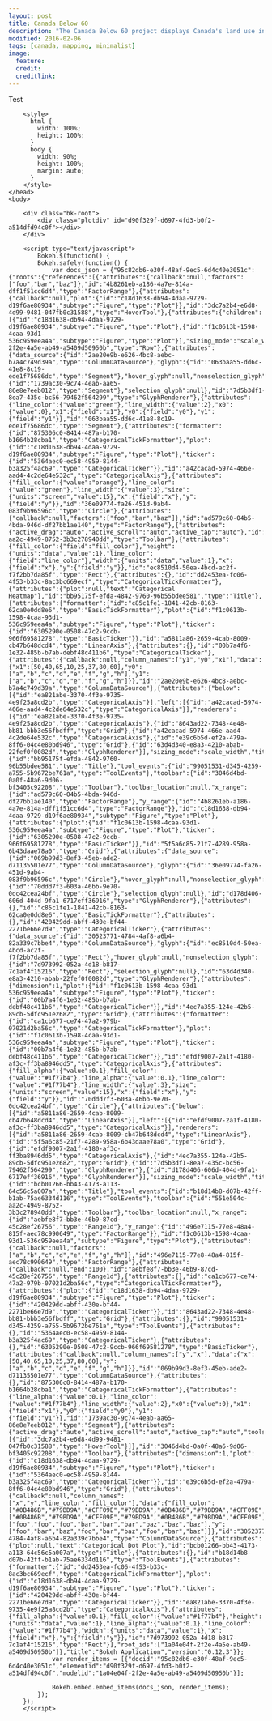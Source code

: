 ```yaml
---
layout: post
title: Canada Below 60
description: "The Canada Below 60 project displays Canada's land use in a minimalist mapping style."
modified: 2016-02-06
tags: [canada, mapping, minimalist]
image:
  feature:
  credit:
  creditlink: 
---
```

Test

<link rel="stylesheet" href="https://cdn.pydata.org/bokeh/release/bokeh-0.12.3.min.css" type="text/css" />
        
<script type="text/javascript" src="https://cdn.pydata.org/bokeh/release/bokeh-0.12.3.min.js"></script>
<script type="text/javascript">
    Bokeh.set_log_level("info");
</script>
        <style>
          html {
            width: 100%;
            height: 100%;
          }
          body {
            width: 90%;
            height: 100%;
            margin: auto;
          }
        </style>
    </head>
    <body>
        
        <div class="bk-root">
            <div class="plotdiv" id="d90f329f-d697-4fd3-b0f2-a514dfd94c0f"></div>
        </div>
        
        <script type="text/javascript">
            Bokeh.$(function() {
            Bokeh.safely(function() {
                var docs_json = {"95c82db6-e30f-48af-9ec5-6d4c40e3051c":{"roots":{"references":[{"attributes":{"callback":null,"factors":["foo","bar","baz"]},"id":"4b8261eb-a186-4a7e-814a-dff1f51cc6d4","type":"FactorRange"},{"attributes":{"callback":null,"plot":{"id":"c18d1638-db94-4daa-9729-d19f6ae80934","subtype":"Figure","type":"Plot"}},"id":"3dc7a2b4-e6d8-4d99-9481-047fb0c31588","type":"HoverTool"},{"attributes":{"children":[{"id":"c18d1638-db94-4daa-9729-d19f6ae80934","subtype":"Figure","type":"Plot"},{"id":"f1c0613b-1598-4caa-93d1-536c959eea4a","subtype":"Figure","type":"Plot"}],"sizing_mode":"scale_width"},"id":"1a04e04f-2f2e-4a5e-ab49-a5409d50950b","type":"Row"},{"attributes":{"data_source":{"id":"2ae20e9b-e626-4bc8-aebc-b7a4c749d39a","type":"ColumnDataSource"},"glyph":{"id":"063baa55-dd6c-41e8-8c19-ede1f75686dc","type":"Segment"},"hover_glyph":null,"nonselection_glyph":{"id":"1739ac30-9c74-4eab-aa65-86e8e7eeb012","type":"Segment"},"selection_glyph":null},"id":"7d5b3df1-8ea7-435c-bc56-79462f564299","type":"GlyphRenderer"},{"attributes":{"line_color":{"value":"green"},"line_width":{"value":2},"x0":{"value":0},"x1":{"field":"x1"},"y0":{"field":"y0"},"y1":{"field":"y1"}},"id":"063baa55-dd6c-41e8-8c19-ede1f75686dc","type":"Segment"},{"attributes":{"formatter":{"id":"875306c0-8414-487a-b170-b1664b28cba1","type":"CategoricalTickFormatter"},"plot":{"id":"c18d1638-db94-4daa-9729-d19f6ae80934","subtype":"Figure","type":"Plot"},"ticker":{"id":"5364aec0-ec58-4959-8144-b3a325f4ac69","type":"CategoricalTicker"}},"id":"a42cacad-5974-466e-aad4-4c2de64e532c","type":"CategoricalAxis"},{"attributes":{"fill_color":{"value":"orange"},"line_color":{"value":"green"},"line_width":{"value":3},"size":{"units":"screen","value":15},"x":{"field":"x"},"y":{"field":"y"}},"id":"36e09774-fa26-451d-9ab4-083f9b96596c","type":"Circle"},{"attributes":{"callback":null,"factors":["foo","bar","baz"]},"id":"ad579c60-04b5-4bda-946d-df27bb1ae140","type":"FactorRange"},{"attributes":{"active_drag":"auto","active_scroll":"auto","active_tap":"auto"},"id":"551e504c-aa2c-4949-8752-3b3c278940dd","type":"Toolbar"},{"attributes":{"fill_color":{"field":"fill_color"},"height":{"units":"data","value":1},"line_color":{"field":"line_color"},"width":{"units":"data","value":1},"x":{"field":"x"},"y":{"field":"y"}},"id":"ec8510d4-50ea-4bcd-ac2f-f7f2bb7da85f","type":"Rect"},{"attributes":{},"id":"dd2453ea-fc06-4f53-b33c-8ac3bc669ecf","type":"CategoricalTickFormatter"},{"attributes":{"plot":null,"text":"Categorical Heatmap"},"id":"bb95175f-efda-4842-9760-96b55bdee581","type":"Title"},{"attributes":{"formatter":{"id":"c85c1fe1-1841-42cb-8163-62ca0e0dd8e6","type":"BasicTickFormatter"},"plot":{"id":"f1c0613b-1598-4caa-93d1-536c959eea4a","subtype":"Figure","type":"Plot"},"ticker":{"id":"6305290e-0508-47c2-9ccb-966f69581278","type":"BasicTicker"}},"id":"a5811a86-2659-4cab-8009-cb47b648dcd4","type":"LinearAxis"},{"attributes":{},"id":"00b7a4f6-1e32-485b-b7ab-debf48c411b6","type":"CategoricalTicker"},{"attributes":{"callback":null,"column_names":["y1","y0","x1"],"data":{"x1":[50,40,65,10,25,37,80,60],"y0":["a","b","c","d","e","f","g","h"],"y1":["a","b","c","d","e","f","g","h"]}},"id":"2ae20e9b-e626-4bc8-aebc-b7a4c749d39a","type":"ColumnDataSource"},{"attributes":{"below":[{"id":"ea821abe-3370-4f3e-9735-4e9f25a8cd2b","type":"CategoricalAxis"}],"left":[{"id":"a42cacad-5974-466e-aad4-4c2de64e532c","type":"CategoricalAxis"}],"renderers":[{"id":"ea821abe-3370-4f3e-9735-4e9f25a8cd2b","type":"CategoricalAxis"},{"id":"8643ad22-7348-4e48-bb81-bbb3e56fbdff","type":"Grid"},{"id":"a42cacad-5974-466e-aad4-4c2de64e532c","type":"CategoricalAxis"},{"id":"e39c6b5d-ef2a-479a-8ff6-04c4e80bd946","type":"Grid"},{"id":"63d4d340-e8a3-4210-abab-22fef0f0082d","type":"GlyphRenderer"}],"sizing_mode":"scale_width","title":{"id":"bb95175f-efda-4842-9760-96b55bdee581","type":"Title"},"tool_events":{"id":"99051531-d345-4259-a755-5b9672be761a","type":"ToolEvents"},"toolbar":{"id":"3046d4bd-0a0f-48a6-9d06-bf3405c92208","type":"Toolbar"},"toolbar_location":null,"x_range":{"id":"ad579c60-04b5-4bda-946d-df27bb1ae140","type":"FactorRange"},"y_range":{"id":"4b8261eb-a186-4a7e-814a-dff1f51cc6d4","type":"FactorRange"}},"id":"c18d1638-db94-4daa-9729-d19f6ae80934","subtype":"Figure","type":"Plot"},{"attributes":{"plot":{"id":"f1c0613b-1598-4caa-93d1-536c959eea4a","subtype":"Figure","type":"Plot"},"ticker":{"id":"6305290e-0508-47c2-9ccb-966f69581278","type":"BasicTicker"}},"id":"5f5a6c85-21f7-4289-958a-6b43daae78a0","type":"Grid"},{"attributes":{"data_source":{"id":"069b99d3-8ef3-45eb-ade2-d71135501e77","type":"ColumnDataSource"},"glyph":{"id":"36e09774-fa26-451d-9ab4-083f9b96596c","type":"Circle"},"hover_glyph":null,"nonselection_glyph":{"id":"70ddd7f3-603a-46bb-9e70-0dc42cea24bf","type":"Circle"},"selection_glyph":null},"id":"d178d406-606d-404d-9fa1-6717eff36916","type":"GlyphRenderer"},{"attributes":{},"id":"c85c1fe1-1841-42cb-8163-62ca0e0dd8e6","type":"BasicTickFormatter"},{"attributes":{},"id":"420429dd-abff-430e-bf44-2271be66e7d9","type":"CategoricalTicker"},{"attributes":{"data_source":{"id":"30523771-4784-4af8-a6b4-82a339c7bbe4","type":"ColumnDataSource"},"glyph":{"id":"ec8510d4-50ea-4bcd-ac2f-f7f2bb7da85f","type":"Rect"},"hover_glyph":null,"nonselection_glyph":{"id":"7d973992-052a-4d18-b817-7c1af4f15216","type":"Rect"},"selection_glyph":null},"id":"63d4d340-e8a3-4210-abab-22fef0f0082d","type":"GlyphRenderer"},{"attributes":{"dimension":1,"plot":{"id":"f1c0613b-1598-4caa-93d1-536c959eea4a","subtype":"Figure","type":"Plot"},"ticker":{"id":"00b7a4f6-1e32-485b-b7ab-debf48c411b6","type":"CategoricalTicker"}},"id":"4ec7a355-124e-42b5-89cb-5dfc951e2682","type":"Grid"},{"attributes":{"formatter":{"id":"ca1cb677-ce74-47a2-979b-07021d2ba56c","type":"CategoricalTickFormatter"},"plot":{"id":"f1c0613b-1598-4caa-93d1-536c959eea4a","subtype":"Figure","type":"Plot"},"ticker":{"id":"00b7a4f6-1e32-485b-b7ab-debf48c411b6","type":"CategoricalTicker"}},"id":"efdf9007-2a1f-4180-af3c-ff3ba8946dd5","type":"CategoricalAxis"},{"attributes":{"fill_alpha":{"value":0.1},"fill_color":{"value":"#1f77b4"},"line_alpha":{"value":0.1},"line_color":{"value":"#1f77b4"},"line_width":{"value":3},"size":{"units":"screen","value":15},"x":{"field":"x"},"y":{"field":"y"}},"id":"70ddd7f3-603a-46bb-9e70-0dc42cea24bf","type":"Circle"},{"attributes":{"below":[{"id":"a5811a86-2659-4cab-8009-cb47b648dcd4","type":"LinearAxis"}],"left":[{"id":"efdf9007-2a1f-4180-af3c-ff3ba8946dd5","type":"CategoricalAxis"}],"renderers":[{"id":"a5811a86-2659-4cab-8009-cb47b648dcd4","type":"LinearAxis"},{"id":"5f5a6c85-21f7-4289-958a-6b43daae78a0","type":"Grid"},{"id":"efdf9007-2a1f-4180-af3c-ff3ba8946dd5","type":"CategoricalAxis"},{"id":"4ec7a355-124e-42b5-89cb-5dfc951e2682","type":"Grid"},{"id":"7d5b3df1-8ea7-435c-bc56-79462f564299","type":"GlyphRenderer"},{"id":"d178d406-606d-404d-9fa1-6717eff36916","type":"GlyphRenderer"}],"sizing_mode":"scale_width","title":{"id":"bcb01266-bb43-4173-a113-64c56c5a007a","type":"Title"},"tool_events":{"id":"b18d14b8-d07b-42ff-b1ab-75ae6334d116","type":"ToolEvents"},"toolbar":{"id":"551e504c-aa2c-4949-8752-3b3c278940dd","type":"Toolbar"},"toolbar_location":null,"x_range":{"id":"aebfe8f7-bb3e-46b9-87cd-45c28ef26756","type":"Range1d"},"y_range":{"id":"496e7115-77e8-48a4-815f-aec78c990649","type":"FactorRange"}},"id":"f1c0613b-1598-4caa-93d1-536c959eea4a","subtype":"Figure","type":"Plot"},{"attributes":{"callback":null,"factors":["a","b","c","d","e","f","g","h"]},"id":"496e7115-77e8-48a4-815f-aec78c990649","type":"FactorRange"},{"attributes":{"callback":null,"end":100},"id":"aebfe8f7-bb3e-46b9-87cd-45c28ef26756","type":"Range1d"},{"attributes":{},"id":"ca1cb677-ce74-47a2-979b-07021d2ba56c","type":"CategoricalTickFormatter"},{"attributes":{"plot":{"id":"c18d1638-db94-4daa-9729-d19f6ae80934","subtype":"Figure","type":"Plot"},"ticker":{"id":"420429dd-abff-430e-bf44-2271be66e7d9","type":"CategoricalTicker"}},"id":"8643ad22-7348-4e48-bb81-bbb3e56fbdff","type":"Grid"},{"attributes":{},"id":"99051531-d345-4259-a755-5b9672be761a","type":"ToolEvents"},{"attributes":{},"id":"5364aec0-ec58-4959-8144-b3a325f4ac69","type":"CategoricalTicker"},{"attributes":{},"id":"6305290e-0508-47c2-9ccb-966f69581278","type":"BasicTicker"},{"attributes":{"callback":null,"column_names":["y","x"],"data":{"x":[50,40,65,10,25,37,80,60],"y":["a","b","c","d","e","f","g","h"]}},"id":"069b99d3-8ef3-45eb-ade2-d71135501e77","type":"ColumnDataSource"},{"attributes":{},"id":"875306c0-8414-487a-b170-b1664b28cba1","type":"CategoricalTickFormatter"},{"attributes":{"line_alpha":{"value":0.1},"line_color":{"value":"#1f77b4"},"line_width":{"value":2},"x0":{"value":0},"x1":{"field":"x1"},"y0":{"field":"y0"},"y1":{"field":"y1"}},"id":"1739ac30-9c74-4eab-aa65-86e8e7eeb012","type":"Segment"},{"attributes":{"active_drag":"auto","active_scroll":"auto","active_tap":"auto","tools":[{"id":"3dc7a2b4-e6d8-4d99-9481-047fb0c31588","type":"HoverTool"}]},"id":"3046d4bd-0a0f-48a6-9d06-bf3405c92208","type":"Toolbar"},{"attributes":{"dimension":1,"plot":{"id":"c18d1638-db94-4daa-9729-d19f6ae80934","subtype":"Figure","type":"Plot"},"ticker":{"id":"5364aec0-ec58-4959-8144-b3a325f4ac69","type":"CategoricalTicker"}},"id":"e39c6b5d-ef2a-479a-8ff6-04c4e80bd946","type":"Grid"},{"attributes":{"callback":null,"column_names":["x","y","line_color","fill_color"],"data":{"fill_color":["#0B486B","#79BD9A","#CFF09E","#79BD9A","#0B486B","#79BD9A","#CFF09E","#79BD9A","#0B486B"],"line_color":["#0B486B","#79BD9A","#CFF09E","#79BD9A","#0B486B","#79BD9A","#CFF09E","#79BD9A","#0B486B"],"x":["foo","foo","foo","bar","bar","bar","baz","baz","baz"],"y":["foo","bar","baz","foo","bar","baz","foo","bar","baz"]}},"id":"30523771-4784-4af8-a6b4-82a339c7bbe4","type":"ColumnDataSource"},{"attributes":{"plot":null,"text":"Categorical Dot Plot"},"id":"bcb01266-bb43-4173-a113-64c56c5a007a","type":"Title"},{"attributes":{},"id":"b18d14b8-d07b-42ff-b1ab-75ae6334d116","type":"ToolEvents"},{"attributes":{"formatter":{"id":"dd2453ea-fc06-4f53-b33c-8ac3bc669ecf","type":"CategoricalTickFormatter"},"plot":{"id":"c18d1638-db94-4daa-9729-d19f6ae80934","subtype":"Figure","type":"Plot"},"ticker":{"id":"420429dd-abff-430e-bf44-2271be66e7d9","type":"CategoricalTicker"}},"id":"ea821abe-3370-4f3e-9735-4e9f25a8cd2b","type":"CategoricalAxis"},{"attributes":{"fill_alpha":{"value":0.1},"fill_color":{"value":"#1f77b4"},"height":{"units":"data","value":1},"line_alpha":{"value":0.1},"line_color":{"value":"#1f77b4"},"width":{"units":"data","value":1},"x":{"field":"x"},"y":{"field":"y"}},"id":"7d973992-052a-4d18-b817-7c1af4f15216","type":"Rect"}],"root_ids":["1a04e04f-2f2e-4a5e-ab49-a5409d50950b"]},"title":"Bokeh Application","version":"0.12.3"}};
                var render_items = [{"docid":"95c82db6-e30f-48af-9ec5-6d4c40e3051c","elementid":"d90f329f-d697-4fd3-b0f2-a514dfd94c0f","modelid":"1a04e04f-2f2e-4a5e-ab49-a5409d50950b"}];
                
                Bokeh.embed.embed_items(docs_json, render_items);
            });
        });
        </script>